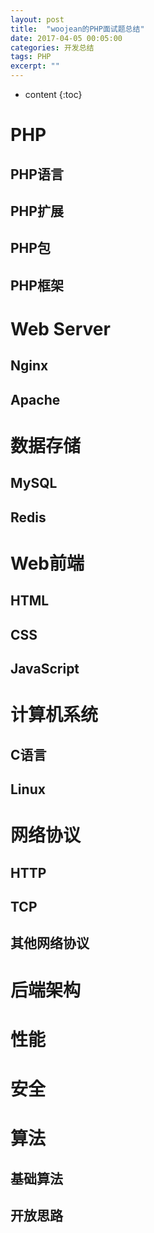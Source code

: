 ```yaml
---
layout: post
title:  "woojean的PHP面试题总结"
date: 2017-04-05 00:05:00
categories: 开发总结
tags: PHP
excerpt: ""
---
```


* content
{:toc}

# PHP
## PHP语言
## PHP扩展
## PHP包
## PHP框架

# Web Server
## Nginx
## Apache

# 数据存储
## MySQL
## Redis

# Web前端
## HTML
## CSS
## JavaScript

# 计算机系统
## C语言
## Linux

# 网络协议
## HTTP
## TCP
## 其他网络协议

# 后端架构
# 性能
# 安全

# 算法
## 基础算法
## 开放思路








